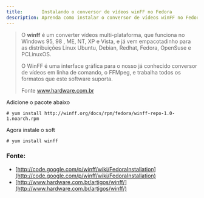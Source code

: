 ```yaml
---
title:       Instalando o conversor de vídeos winFF no Fedora
description: Aprenda como instalar o conversor de vídeos winFF no Fedora
---
```


> O __winff__ é um converter vídeos  multi-plataforma, que funciona no Windows 95, 98 , ME, NT, XP e Vista, e já vem 
> empacotadinho para as distribuições Linux Ubuntu, Debian, Redhat, Fedora, OpenSuse e PCLinuxOS.
> 
> O WinFF é uma interface gráfica para o nosso já conhecido conversor de vídeos em linha de comando, o FFMpeg, e trabalha
> todos os formatos que este software suporta.
>
> Fonte www.hardware.com.br



Adicione  o pacote abaixo

	# yum install http://winff.org/docs/rpm/fedora/winff-repo-1.0-1.noarch.rpm


Agora instale o soft

	# yum install winff



### Fonte:

- [http://code.google.com/p/winff/wiki/FedoraInstallation](http://code.google.com/p/winff/wiki/FedoraInstallation)
- [http://www.hardware.com.br/artigos/winff/](http://www.hardware.com.br/artigos/winff/)
